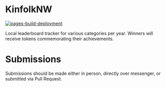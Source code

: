 # KinfolkNW

[![pages-build-deployment](https://github.com/frozenfoxx/kinfolknw.github.io/actions/workflows/pages/pages-build-deployment/badge.svg)](https://github.com/frozenfoxx/kinfolknw.github.io/actions/workflows/pages/pages-build-deployment)

Local leaderboard tracker for various categories per year. Winners will receive tokens commemorating their achievements.

# Submissions

Submissions should be made either in person, directly over messenger, or submitted via Pull Request.

